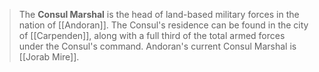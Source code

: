 > The **Consul Marshal** is the head of land-based military forces in the nation of [[Andoran]]. The Consul's residence can be found in the city of [[Carpenden]], along with a full third of the total armed forces under the Consul's command. Andoran's current Consul Marshal is [[Jorab Mire]].







